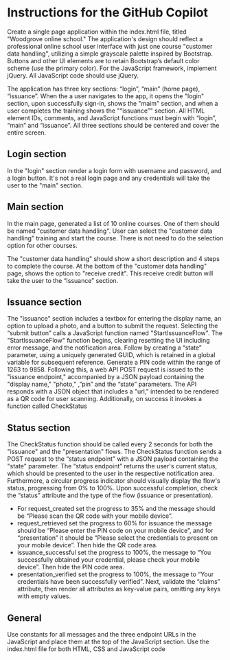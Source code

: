 # Instructions for the GitHub Copilot

Create a single page application within the index.html file, titled "Woodgrove online school." The application's design should reflect a professional online school user interface with just one course "customer data handling", utilizing a simple grayscale palette inspired by Bootstrap. Buttons and other UI elements are to retain Bootstrap’s default color scheme (use the primary color). For the JavaScript framework, implement jQuery. All JavaScript code should use jQuery.

The application has three key sections: “login”, “main” (home page), “issuance”. When the a user navigates to the app, it opens the "login" section, upon successfully sign-in, shows the "maim" section, and when a user completes the training shows the "“issuance”" section. All HTML element IDs, comments, and JavaScript functions must begin with “login”, “main” and “issuance”. All three sections should be centered and cover the entire screen.

## Login section

In the "login" section render a login form with username and password, and a login button. It's not a real login page and any credentials will take the user to the "main" section. 

## Main section

In the main page, generated a list of 10 online courses. One of them should be named "customer data handling". User can select the "customer data handling" training and start the course. There is not need to do the selection option for other courses.

The  "customer data handling" should show a short description and 4 steps to complete the course. At the bottom of the "customer data handling" page, shows the option to "receive credit". This receive credit button will take the user to the “issuance” section. 

## Issuance section

The "issuance" section includes a textbox for entering the display name, an option to upload a photo, and a button to submit the request. Selecting the “submit button” calls a JavaScript function named "StartIssuanceFlow".
The "StartIssuanceFlow" function begins, clearing resetting the UI including error message, and the notification area. Follow by creating a “state” parameter, using a uniquely generated GUID, which is retained in a global variable for subsequent reference. Generate a PIN code within the range of 1263 to 9858. Following this, a web API POST request is issued to the "issuance endpoint," accompanied by a JSON payload containing the "display name," "photo," ,”pin” and the “state” parameters. 
The API responds with a JSON object that includes a "url," intended to be rendered as a QR code for user scanning. Additionally, on success it invokes a function called CheckStatus


## Status section

The CheckStatus function should be called every 2 seconds for both the "issuance" and the "presentation" flows.
The CheckStatus function sends a POST request to the “status endpoint” with a JSON payload containing the "state" parameter. The “status endpoint” returns the user's current status, which should be presented to the user in the respective notification area. Furthermore, a circular progress indicator should visually display the flow's status, progressing from 0% to 100%.
Upon successful completion, check the “status” attribute and the type of the flow (issuance or presentation).
 
- For request_created set the progress to 35% and the message should be “Please scan the QR code with your mobile device”.
- request_retrieved set the progress to 60% for issuance the message should be “Please enter the PIN code on your mobile device”, and for “presentation” it should be “Please select the credentials to present on your mobile device”. Then hide the QR code area.
- issuance_successful set the progress to 100%, the message to “You successfully obtained your credential, please check your mobile device”. Then hide the PIN code area. 
- presentation_verified set the progress to 100%, the message to “Your credentials have been successfully verified”. Next, validate the “claims” attribute, then render all attributes as key-value pairs, omitting any keys with empty values.

## General

Use constants for all messages and the three endpoint URLs in the JavaScript and place them at the top of the JavaScript section.
Use the index.html file for both HTML, CSS and JavaScript code

